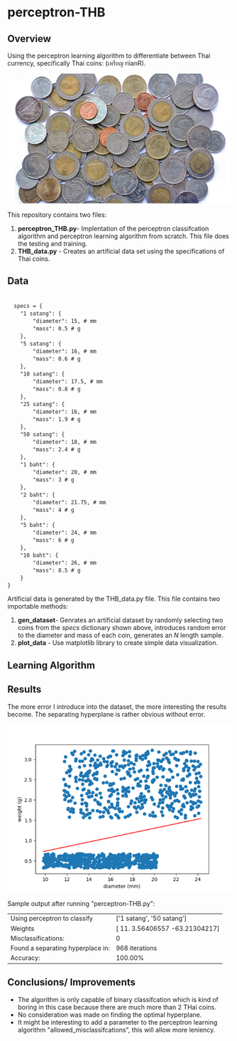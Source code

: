 # perceptron-THB

## Overview
Using the perceptron learning algorithm to differentiate between Thai currency, specifically Thai coins: (เหรียญ  riianR).

<img src="https://github.com/nps6-uwf/perceptron-THB/blob/main/assets/thai-coins.jpg?raw=true"></img>

This repository contains two files:
<ol>
  <li><strong>perceptron_THB.py</strong>- Implentation of the perceptron classifcation algorithm and perceptron learning algorithm from scratch.  This file does the testing and training.</li> 
  <li><strong>THB_data.py</strong> - Creates an artificial data set using the specifications of Thai coins.</li> 
</ol>

## Data

<code>
  specs = {
    "1 satang": {
        "diameter": 15, # mm
        "mass": 0.5 # g
    },
    "5 satang": {
        "diameter": 16, # mm
        "mass": 0.6 # g
    },
    "10 satang": {
        "diameter": 17.5, # mm
        "mass": 0.8 # g
    },
    "25 satang": {
        "diameter": 16, # mm
        "mass": 1.9 # g
    },
    "50 satang": {
        "diameter": 18, # mm
        "mass": 2.4 # g
    },
    "1 baht": {
        "diameter": 20, # mm
        "mass": 3 # g
    },
    "2 baht": {
        "diameter": 21.75, # mm
        "mass": 4 # g
    },
    "5 baht": {
        "diameter": 24, # mm
        "mass": 6 # g
    },
    "10 baht": {
        "diameter": 26, # mm
        "mass": 8.5 # g
    }
}
</code>

Artificial data is generated by the THB_data.py file.  This file contains two importable methods:
<ol>
    <li><strong>gen_dataset</strong>- Genrates an artificial dataset by randomly selecting two coins from the <i>specs</i> dictionary shown above, introduces random error to the diameter and mass of each coin, generates an <i>N</i> length sample.</li> 
  <li><strong>plot_data</strong> - Use matplotlib library to create simple data visualization.</li> 
</ol>

## Learning Algorithm

## Results

The more error I introduce into the dataset, the more interesting the results become.  The separating hyperplane is rather obvious without error.

<img src="https://github.com/nps6-uwf/perceptron-THB/blob/main/assets/Figure_1.png?raw=true"></img>

Sample output after running "perceptron-THB.py":
<table>
  <tr>
    <td>Using perceptron to classify</td><td>['1 satang', '50 satang']</td>
  </tr>
  <tr>
    <td>Weights</td><td>[ 11.           3.56406557 -63.21304217]</td>
  </tr>
  <tr>
    <td>Misclassifications:</td><td>0</td>
  </tr>
  <tr>
    <td>Found a separating hyperplace in:</td><td>968 iterations</td>
  </tr>
  <tr>
    <td>Accuracy:</td><td>100.00%</td>
  </tr>
</table>

  

## Conclusions/ Improvements
<ul>
  <li>The algorithm is only capable of binary classifcation which is kind of boring in this case because there are much more than 2 THai coins.</li>
  <li>No consideration was made on finding the optimal hyperplane.</li>
  <li>It might be interesting to add a parameter to the perceptron learning algorithm "allowed_misclassifcations", this will allow more leniency.</li>
</ul>

